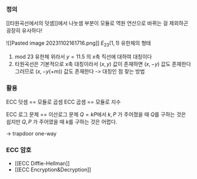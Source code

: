 ### 정의
[[타원곡선에서의 덧셈]]에서 나눗셈 부분이 모듈로 역원 연산으로 바뀌는 걸 제외하곤 굉장히 유사하다!

![[Pasted image 20231102161716.png]]
$E_{23}(1, 1)$ 유한체의 형태
1) mod 23 유한체 위라서 $y=11.5$ 의 x축 직선에 대하여 대칭이다
2) 타원곡선은 기본적으로 x축 대칭이라서
   $(x, y)$ 값이 존재하면 $(x, -y)$ 값도 존재한다
   그러므로 $(x, -y(+m))$ 값도 존재한다 -> 대칭인 점 찾는 방법


### 활용
ECC 덧셈 == 모듈로 곱셈
ECC 곱셈 == 모듈로 지수

ECC 로그 문제 == 이산로그 문제
$Q = kP$에서
$k, P$ 가 주어졌을 때 $Q$를 구하는 것은 쉽지만
$Q, P$ 가 주어였을 때 $k$를 구하는 것은 어렵다.


-> trapdoor one-way

### ECC 암호
- [[ECC Diffie-Hellman]]
- [[ECC Encryption&Decryption]]